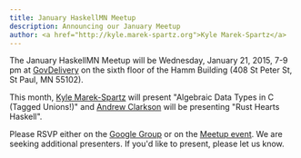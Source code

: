 ```yaml
---
title: January HaskellMN Meetup
description: Announcing our January Meetup
author: <a href="http://kyle.marek-spartz.org">Kyle Marek-Spartz</a>
---
```


The January HaskellMN Meetup will be Wednesday, January 21,
2015, 7-9 pm at [GovDelivery](https://www.govdelivery.com/) on the
sixth floor of the Hamm Building (408 St Peter St, St Paul, MN 55102).

This month, [Kyle Marek-Spartz](http://kyle.marek-spartz.org) will present
"Algebraic Data Types in C (Tagged Unions!)" and [Andrew
Clarkson](https://www.github.com/bitborn) will be presenting "Rust Hearts
Haskell".

Please RSVP either on the
[Google Group](https://groups.google.com/forum/#!forum/haskellmn)
or on the
[Meetup event](https://www.meetup.com/HaskellMN/events/218800623/).
 We are seeking additional presenters. If you'd like to present, please let us know.
